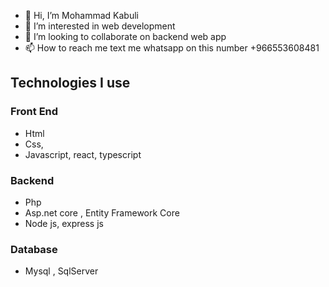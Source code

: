 - 👋 Hi, I’m Mohammad Kabuli
- 👀 I’m interested in web development 
- 💞️ I’m looking to collaborate on backend web app
- 📫 How to reach me text me whatsapp on this number +966553608481
## Technologies I use
### Front End
-  Html
-  Css, 
-  Javascript, react, typescript
### Backend
-  Php 
-  Asp.net core , Entity Framework Core
-  Node js, express js 
### Database
-  Mysql , SqlServer


